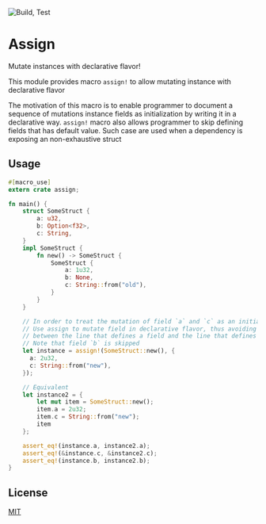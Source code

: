 ![Build, Test](https://github.com/Kelerchian/assign/workflows/Build,%20Test/badge.svg)

# Assign

Mutate instances with declarative flavor!

This module provides macro `assign!` to allow mutating instance with declarative flavor

The motivation of this macro is to enable programmer to document a sequence of mutations instance fields as initialization by writing it in a declarative way. `assign!` macro also allows programmer to skip defining fields that has default value. Such case are used when a dependency is exposing an non-exhaustive struct

## Usage

```rust
#[macro_use]
extern crate assign;

fn main() {
    struct SomeStruct {
        a: u32,
        b: Option<f32>,
        c: String,
    }
    impl SomeStruct {
        fn new() -> SomeStruct {
            SomeStruct {
                a: 1u32,
                b: None,
                c: String::from("old"),
            }
        }
    }

    // In order to treat the mutation of field `a` and `c` as an initialization,
    // Use assign to mutate field in declarative flavor, thus avoiding the risk inserting code
    // between the line that defines a field and the line that defines the other
    // Note that field `b` is skipped
    let instance = assign!(SomeStruct::new(), {
      a: 2u32,
      c: String::from("new"),
    });

    // Equivalent
    let instance2 = {
        let mut item = SomeStruct::new();
        item.a = 2u32;
        item.c = String::from("new");
        item
    };

    assert_eq!(instance.a, instance2.a);
    assert_eq!(&instance.c, &instance2.c);
    assert_eq!(instance.b, instance2.b);
}
```

## License

[MIT](LICENSE)
